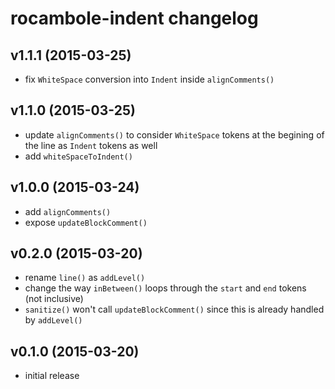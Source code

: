 # rocambole-indent changelog

## v1.1.1 (2015-03-25)

 - fix `WhiteSpace` conversion into `Indent` inside `alignComments()`

## v1.1.0 (2015-03-25)

 - update `alignComments()` to consider `WhiteSpace` tokens at the begining of
   the line as `Indent` tokens as well
 - add `whiteSpaceToIndent()`

## v1.0.0 (2015-03-24)

 - add `alignComments()`
 - expose `updateBlockComment()`

## v0.2.0 (2015-03-20)

 - rename `line()` as `addLevel()`
 - change the way `inBetween()` loops through the `start` and `end` tokens
   (not inclusive)
 - `sanitize()` won't call `updateBlockComment()` since this is already handled
   by `addLevel()`

## v0.1.0 (2015-03-20)

 - initial release

